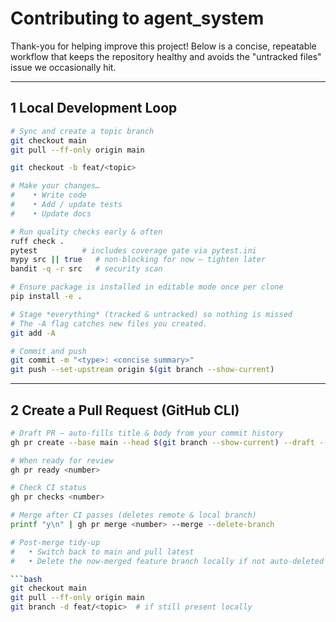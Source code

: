 # Contributing to **agent_system**

Thank-you for helping improve this project!  Below is a concise, repeatable workflow that keeps the repository healthy and avoids the "untracked files" issue we occasionally hit.

---
## 1  Local Development Loop

```bash
# Sync and create a topic branch
git checkout main
git pull --ff-only origin main

git checkout -b feat/<topic>

# Make your changes…
#    • Write code
#    • Add / update tests
#    • Update docs

# Run quality checks early & often
ruff check .
pytest          # includes coverage gate via pytest.ini
mypy src || true   # non-blocking for now – tighten later
bandit -q -r src   # security scan

# Ensure package is installed in editable mode once per clone
pip install -e .

# Stage *everything* (tracked & untracked) so nothing is missed
# The -A flag catches new files you created.
git add -A

# Commit and push
git commit -m "<type>: <concise summary>"
git push --set-upstream origin $(git branch --show-current)
```

---
## 2  Create a Pull Request (GitHub CLI)

```bash
# Draft PR – auto-fills title & body from your commit history
gh pr create --base main --head $(git branch --show-current) --draft --fill

# When ready for review
gh pr ready <number>

# Check CI status
gh pr checks <number>

# Merge after CI passes (deletes remote & local branch)
printf "y\n" | gh pr merge <number> --merge --delete-branch

# Post-merge tidy-up
#   • Switch back to main and pull latest
#   • Delete the now-merged feature branch locally if not auto-deleted

```bash
git checkout main
git pull --ff-only origin main
git branch -d feat/<topic>  # if still present locally
```